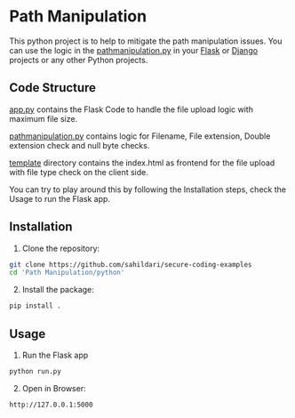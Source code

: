 # Path Manipulation 
This python project is to help to mitigate the path manipulation issues. You can use the logic in the [pathmanipulation.py](./pythonapp/pathmanipulation/src/pathmanipulation.py) in your [Flask](https://pypi.org/project/Flask/) or [Django](https://pypi.org/project/Django/) projects or any other Python projects.

## Code Structure

[app.py](./pythonapp/pathmanipulation/src/app.py) contains the Flask Code to handle the file upload logic with maximum file size.

[pathmanipulation.py](./pythonapp/pathmanipulation/src/pathmanipulation.py) contains logic for Filename, File extension, Double extension check and null byte checks.

[template](./pythonapp/pathmanipulation/src/templates) directory contains the index.html as frontend for the file upload with file type check on the client side.

You can try to play around this by following the Installation steps, check the Usage to run the Flask app.

## Installation

1. Clone the repository:
```sh
git clone https://github.com/sahildari/secure-coding-examples
cd 'Path Manipulation/python'
```
2. Install the package:   
```sh
pip install .
```
## Usage
1. Run the Flask app
```sh
python run.py
```
2. Open in Browser:
```
http://127.0.0.1:5000
```
